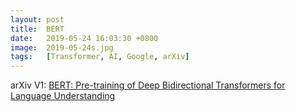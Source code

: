 ```yaml
---
layout: post
title:  BERT
date:   2019-05-24 16:03:30 +0800
image:  2019-05-24s.jpg
tags:   [Transformer, AI, Google, arXiv]
---
```


arXiv V1: [BERT: Pre-training of Deep Bidirectional Transformers for Language Understanding](https://arxiv.org/pdf/1810.04805.pdf)
